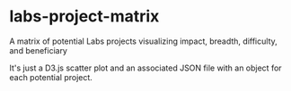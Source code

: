 # labs-project-matrix
A matrix of potential Labs projects visualizing impact, breadth, difficulty, and beneficiary

It's just a D3.js scatter plot and an associated JSON file with an object for each potential project.

